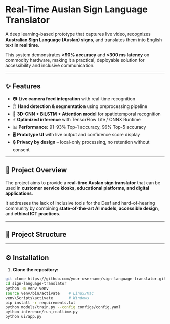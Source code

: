 # Real-Time Auslan Sign Language Translator  

A deep learning–based prototype that captures live video, recognizes **Australian Sign Language (Auslan) signs**, and translates them into English text **in real time**.  

This system demonstrates **>90% accuracy** and **<300 ms latency** on commodity hardware, making it a practical, deployable solution for accessibility and inclusive communication.  

---

## ✨ Features
- 📷 **Live camera feed integration** with real-time recognition  
- ✋ **Hand detection & segmentation** using preprocessing pipeline  
- 🧠 **3D-CNN + BiLSTM + Attention model** for spatiotemporal recognition  
- ⚡ **Optimized inference** with TensorFlow Lite / ONNX Runtime  
- 📊 **Performance:** 91–93% Top-1 accuracy, 96% Top-5 accuracy  
- 🖥️ **Prototype UI** with live output and confidence score display  
- 🔒 **Privacy by design** – local-only processing, no retention without consent  

---

## 📌 Project Overview
The project aims to provide a **real-time Auslan sign translator** that can be used in **customer service kiosks, educational platforms, and digital applications**.  

It addresses the lack of inclusive tools for the Deaf and hard-of-hearing community by combining **state-of-the-art AI models**, **accessible design**, and **ethical ICT practices**.  

---

## 📂 Project Structure



---

## ⚙️ Installation

1. **Clone the repository:**
```bash
git clone https://github.com/your-username/sign-language-translator.git
cd sign-language-translator
python -m venv venv
source venv/bin/activate    # Linux/Mac
venv\Scripts\activate       # Windows
pip install -r requirements.txt
python models/train.py --config configs/config.yaml
python inference/run_realtime.py
python ui/app.py

